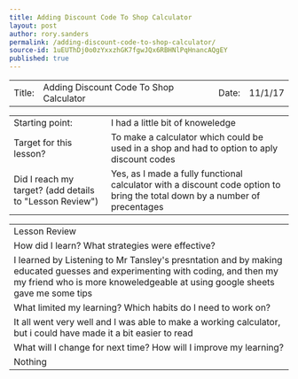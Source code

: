 ```yaml
---
title: Adding Discount Code To Shop Calculator
layout: post
author: rory.sanders
permalink: /adding-discount-code-to-shop-calculator/
source-id: 1uEUThDj0o0zYxxzhGK7fgwJQx6RBHNlPqHnancAQgEY
published: true
---
```

<table>
  <tr>
    <td>Title:  </td>
    <td>Adding Discount Code To Shop Calculator</td>
    <td> Date:  </td>
    <td>11/1/17</td>
  </tr>
</table>


<table>
  <tr>
    <td>Starting point:</td>
    <td>I had a little bit of knoweledge</td>
  </tr>
  <tr>
    <td>Target for this lesson?</td>
    <td>To make a calculator which could be used in a shop and had to option to aply discount codes</td>
  </tr>
  <tr>
    <td>Did I reach my target? 
(add details to "Lesson Review")</td>
    <td>Yes, as I made a fully functional calculator with a discount code option to bring the total down by a number of precentages</td>
  </tr>
</table>


<table>
  <tr>
    <td>Lesson Review</td>
  </tr>
  <tr>
    <td>How did I learn? What strategies were effective? </td>
  </tr>
  <tr>
    <td>I learned by Listening to Mr Tansley's presntation and by making educated guesses and experimenting with coding, and then my my friend who is more knoweledgeable at using google sheets gave me some tips</td>
  </tr>
  <tr>
    <td>What limited my learning? Which habits do I need to work on? </td>
  </tr>
  <tr>
    <td>It all went very well and I was able to make a working calculator, but i could have made it a bit easier to read</td>
  </tr>
  <tr>
    <td>What will I change for next time? How will I improve my learning?</td>
  </tr>
  <tr>
    <td>Nothing</td>
  </tr>
</table>


